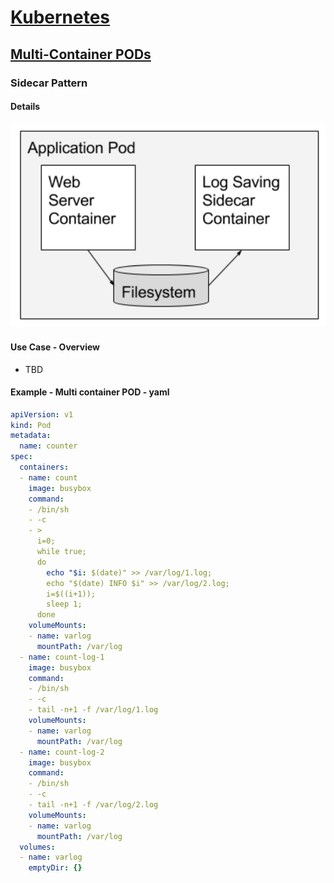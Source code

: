 
# [Kubernetes](../index)

## [Multi-Container PODs](./index)

### Sidecar Pattern

#### Details

![Sidecar Pattern](./images/sidecar-containers.png)

#### Use Case - Overview

- TBD

#### Example - Multi container POD - yaml

```yaml
apiVersion: v1
kind: Pod
metadata:
  name: counter
spec:
  containers:
  - name: count
    image: busybox
    command:
    - /bin/sh
    - -c
    - >
      i=0;
      while true;
      do
        echo "$i: $(date)" >> /var/log/1.log;
        echo "$(date) INFO $i" >> /var/log/2.log;
        i=$((i+1));
        sleep 1;
      done
    volumeMounts:
    - name: varlog
      mountPath: /var/log
  - name: count-log-1
    image: busybox
    command:
    - /bin/sh
    - -c
    - tail -n+1 -f /var/log/1.log
    volumeMounts:
    - name: varlog
      mountPath: /var/log
  - name: count-log-2
    image: busybox
    command:
    - /bin/sh
    - -c
    - tail -n+1 -f /var/log/2.log
    volumeMounts:
    - name: varlog
      mountPath: /var/log
  volumes:
  - name: varlog
    emptyDir: {}
 ```
